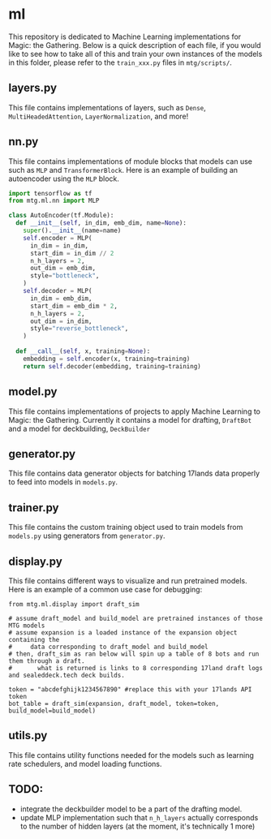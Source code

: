 # ml

This repository is dedicated to Machine Learning implementations for Magic: the Gathering. Below is a quick description of each file, if you would like to see how to take all of this and train your own instances of the models in this folder, please refer to the `train_xxx.py` files in `mtg/scripts/`.

## layers.py

This file contains implementations of layers, such as `Dense`, `MultiHeadedAttention`, `LayerNormalization`, and more!

## nn.py

This file contains implementations of module blocks that models can use such as `MLP` and `TransformerBlock`. Here is an example of building an autoencoder using the `MLP` block.

```python
import tensorflow as tf
from mtg.ml.nn import MLP

class AutoEncoder(tf.Module):
  def __init__(self, in_dim, emb_dim, name=None):
    super().__init__(name=name)
    self.encoder = MLP(
      in_dim = in_dim,
      start_dim = in_dim // 2
      n_h_layers = 2,
      out_dim = emb_dim,
      style="bottleneck",
    )
    self.decoder = MLP(
      in_dim = emb_dim,
      start_dim = emb_dim * 2,
      n_h_layers = 2,
      out_dim = in_dim,
      style="reverse_bottleneck",
    )
    
  def __call__(self, x, training=None):
    embedding = self.encoder(x, training=training)
    return self.decoder(embedding, training=training)
 ```

## model.py

This file contains implementations of projects to apply Machine Learning to Magic: the Gathering. Currently it contains a model for drafting, `DraftBot` and a model for deckbuilding, `DeckBuilder`

## generator.py

This file contains data generator objects for batching 17lands data properly to feed into models in `models.py`.

## trainer.py

This file contains the custom training object used to train models from `models.py` using generators from `generator.py`.

## display.py

This file contains different ways to visualize and run pretrained models. Here is an example of a common use case for debugging:

```
from mtg.ml.display import draft_sim

# assume draft_model and build_model are pretrained instances of those MTG models
# assume expansion is a loaded instance of the expansion object containing the 
#     data corresponding to draft_model and build_model
# then, draft_sim as ran below will spin up a table of 8 bots and run them through a draft.
#       what is returned is links to 8 corresponding 17land draft logs and sealeddeck.tech deck builds.

token = "abcdefghijk1234567890" #replace this with your 17lands API token
bot_table = draft_sim(expansion, draft_model, token=token, build_model=build_model)
```

## utils.py

This file contains utility functions needed for the models such as learning rate schedulers, and model loading functions.

## TODO:

- integrate the deckbuilder model to be a part of the drafting model.
- update MLP implementation such that `n_h_layers` actually corresponds to the number of hidden layers (at the moment, it's technically 1 more)
